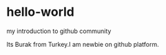 # hello-world
my introduction to github community


Its Burak from Turkey.I am newbie on github platform.
